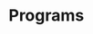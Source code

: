 # Programs























































































































